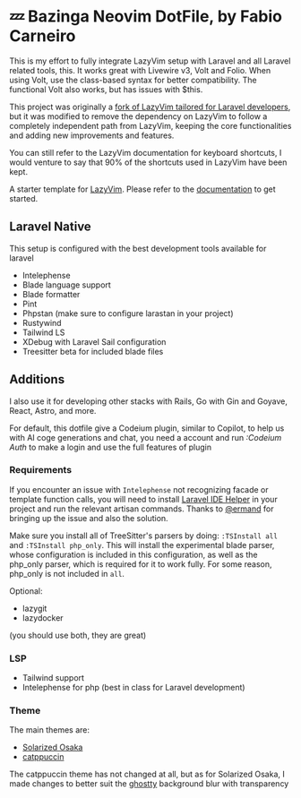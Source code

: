 # 💤 Bazinga Neovim DotFile, by Fabio Carneiro

This is my effort to fully integrate LazyVim setup with Laravel and all Laravel related tools, this. It works great with Livewire v3, Volt and Folio. When using Volt, use the class-based syntax for better compatibility. The functional Volt also works, but has issues with $this.

This project was originally a [fork of LazyVim tailored for Laravel developers](https://github.com/kauffinger/lazyvim), but it was modified to remove the dependency on LazyVim to follow a completely independent path from LazyVim, keeping the core functionalities and adding new improvements and features.

You can still refer to the LazyVim documentation for keyboard shortcuts, I would venture to say that 90% of the shortcuts used in LazyVim have been kept.

A starter template for [LazyVim](https://github.com/LazyVim/LazyVim).
Please refer to the [documentation](https://lazyvim.github.io/installation) to get started.

## Laravel Native

This setup is configured with the best development tools available for laravel

- Intelephense
- Blade language support
- Blade formatter
- Pint
- Phpstan (make sure to configure larastan in your project)
- Rustywind
- Tailwind LS
- XDebug with Laravel Sail configuration
- Treesitter beta for included blade files

## Additions

I also use it for developing other stacks with Rails, Go with Gin and Goyave, React, Astro, and more.

For default, this dotfile give a Codeium plugin, similar to Copilot, to help us with
AI coge generations and chat, you need a account and run *:Codeium Auth* to make
a login and use the full features of plugin

### Requirements

If you encounter an issue with `Intelephense` not recognizing facade or template function calls, you will need to install [Laravel IDE Helper](https://github.com/barryvdh/laravel-ide-helper) in your project and run the relevant artisan commands. Thanks to [@ermand](https://github.com/ermand) for bringing up the issue and also the solution.

Make sure you install all of TreeSitter's parsers by doing:
`:TSInstall all` and `:TSInstall php_only`.
This will install the experimental blade parser, whose configuration is included in this configuration, as well as the php_only parser, which is required for it to work fully.
For some reason, php_only is not included in `all`.

Optional:

- lazygit
- lazydocker

(you should use both, they are great)

### LSP

- Tailwind support
- Intelephense for php (best in class for Laravel development)

### Theme

The main themes are:
- [Solarized Osaka](https://github.com/craftzdog/solarized-osaka.nvim)
- [catppuccin](https://github.com/catppuccin/nvim)

The catppuccin theme has not changed at all, but as for Solarized Osaka, I made changes to better suit the [ghostty](https://ghostty.org/) background blur with transparency
